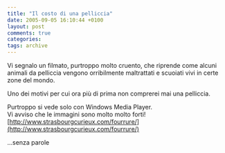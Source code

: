 ```yaml
---
title: "Il costo di una pelliccia"
date: 2005-09-05 16:10:44 +0100
layout: post
comments: true
categories:
tags: archive
---
```


Vi segnalo un filmato, purtroppo molto cruento, che riprende come alcuni animali da pelliccia vengono orribilmente maltrattati e scuoiati vivi in certe zone del mondo.  
<!--more-->
Uno dei motivi per cui ora più di prima non comprerei mai una pelliccia.

Purtroppo si vede solo con Windows Media Player.  
Vi avviso che le immagini sono molto molto forti!  
[http://www.strasbourgcurieux.com/fourrure/](http://www.strasbourgcurieux.com/fourrure/)


...senza parole
